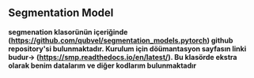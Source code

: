 ## Segmentation Model

**segmenation klasorünün içeriğinde (https://github.com/qubvel/segmentation_models.pytorch) github repository'si bulunmaktadır. Kurulum için döümantasyon sayfasın linki budur-> (https://smp.readthedocs.io/en/latest/). Bu klasörde ekstra olarak benim datalarım ve diğer kodlarım bulunmaktadır**

